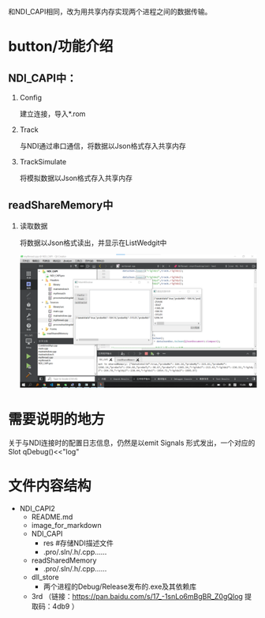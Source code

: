 和NDI_CAPI相同，改为用共享内存实现两个进程之间的数据传输。

# button/功能介绍

## NDI_CAPI中：

1. Config

   建立连接，导入*.rom

 2. Track

    与NDI通过串口通信，将数据以Json格式存入共享内存

 3. TrackSimulate

    将模拟数据以Json格式存入共享内存

## readShareMemory中

1. 读取数据

   将数据以Json格式读出，并显示在ListWedgit中
   
   ![display](.\image_for_markdown\display.png)

# 需要说明的地方

关于与NDI连接时的配置日志信息，仍然是以emit Signals 形式发出，一个对应的Slot qDebug()<<"log"

# 文件内容结构

- NDI_CAPI2
	- README.md
	- image_for_markdown
	- NDI_CAPI
	  - res	#存储NDI描述文件
	  - .pro/.sln/.h/.cpp……
	- readSharedMemory
	  - .pro/.sln/.h/.cpp……
	- dll_store
	  - 两个进程的Debug/Release发布的.exe及其依赖库
	- 3rd （链接：https://pan.baidu.com/s/17_-1snLo6mBgBR_Z0gQlog 提取码：4db9  ）


​    

